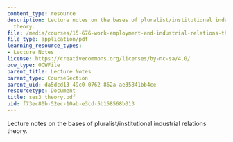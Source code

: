 ```yaml
---
content_type: resource
description: Lecture notes on the bases of pluralist/institutional industrial relations
  theory.
file: /media/courses/15-676-work-employment-and-industrial-relations-theory-spring-2008/f73ec80b52ec10abe3cd5b158568b313_ses3_theory.pdf
file_type: application/pdf
learning_resource_types:
- Lecture Notes
license: https://creativecommons.org/licenses/by-nc-sa/4.0/
ocw_type: OCWFile
parent_title: Lecture Notes
parent_type: CourseSection
parent_uid: da5dcd13-49c0-0762-862a-ae35841bb4ce
resourcetype: Document
title: ses3_theory.pdf
uid: f73ec80b-52ec-10ab-e3cd-5b158568b313
---
```

Lecture notes on the bases of pluralist/institutional industrial relations theory.